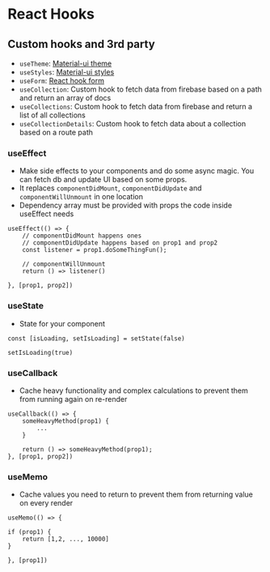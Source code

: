 # React Hooks

## Custom hooks and 3rd party

- `useTheme`: [Material-ui theme](https://material-ui.com/styles/api/)
- `useStyles`: [Material-ui styles](https://material-ui.com/styles/basics/)
- `useForm`: [React hook form](https://react-hook-form.com/get-started/)
- `useCollection`: Custom hook to fetch data from firebase based on a path and return an array of docs 
- `useCollections`: Custom hook to fetch data from firebase and return a list of all collections
- `useCollectionDetails`: Custom hook to fetch data about a collection based on a route path

### useEffect

- Make side effects to your components and do some async magic. You can fetch db and update UI based on some props.
- It replaces `componentDidMount`, `componentDidUpdate` and `componentWillUnmount` in one location
- Dependency array must be provided with props the code inside useEffect needs

```
useEffect(() => {
    // componentDidMount happens ones
    // componentDidUpdate happens based on prop1 and prop2
    const listener = prop1.doSomeThingFun();

    // componentWillUnmount
    return () => listener()

}, [prop1, prop2])
```

###  useState

-  State for your component

```
const [isLoading, setIsLoading] = setState(false)

setIsLoading(true)
```

###  useCallback

- Cache heavy functionality and complex calculations to prevent them from running again on re-render 

```
useCallback(() => {
    someHeavyMethod(prop1) {
        ...
    }

    return () => someHeavyMethod(prop1);
}, [prop1, prop2])
```

###  useMemo

- Cache values you need to return to prevent them from returning value on every render

```
useMemo(() => {

if (prop1) {
    return [1,2, ..., 10000]
}

}, [prop1])
```
